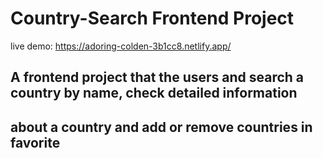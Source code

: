 #  Country-Search Frontend Project
live demo: https://adoring-colden-3b1cc8.netlify.app/
## A frontend project that the users and search a country by name, check detailed information
## about a country and add or remove countries in favorite
